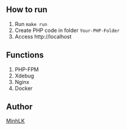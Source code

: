 ## How to run
1. Run `make run`
2. Create PHP code in folder `Your-PHP-Folder`
3. Access http://localhost

## Functions
1. PHP-FPM
2. Xdebug
3. Nginx
4. Docker

## Author
[MinhLK](https://github.com/minhlk)